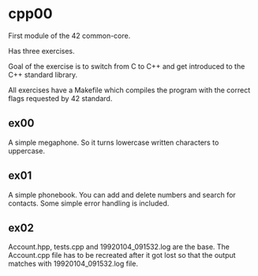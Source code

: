 # cpp00
First module of the 42 common-core.

Has three exercises.

Goal of the exercise is to switch from C to C++ and get introduced to the C++ standard library.

All exercises have a Makefile which compiles the program with the correct flags requested by 42 standard.

## ex00

A simple megaphone. So it turns lowercase written characters to uppercase.

## ex01

A simple phonebook. You can add and delete numbers and search for contacts.
Some simple error handling is included.

## ex02

Account.hpp, tests.cpp and 19920104_091532.log are the base. The Account.cpp file has to be recreated after it got lost so that the output matches with 19920104_091532.log file.
